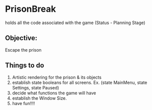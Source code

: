 # PrisonBreak
holds all the code associated with the game (Status - Planning Stage)


Objective:
-
 Escape the prison
 
Things to do
-
1. Artistic rendering for the prison & its objects
2. establish state booleans for all screens. Ex. (state MainMenu, state Settings, state Paused)
3. decide what functions the game will have
4. establish  the Window Size.
5. have fun!!!!

